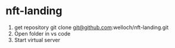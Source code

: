 # nft-landing

1. get repository
git clone git@github.com:welloch/nft-landing.git
2. Open folder in vs code
3. Start virtual server 

